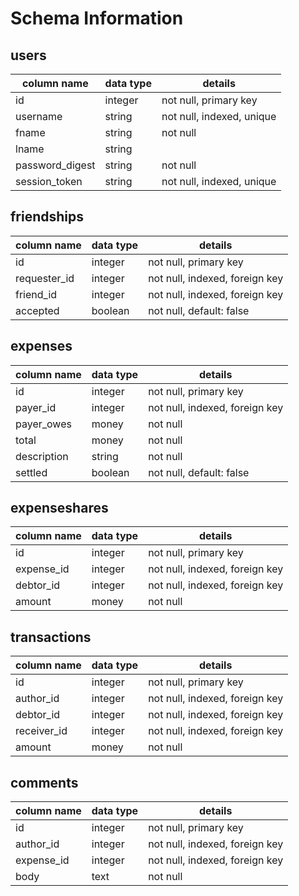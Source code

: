 # Schema Information

## users
column name     | data type | details
----------------|-----------|-----------------------
id              | integer   | not null, primary key
username        | string    | not null, indexed, unique
fname           | string    | not null
lname           | string    |
password_digest | string    | not null
session_token   | string    | not null, indexed, unique

## friendships
column name     | data type | details
----------------|-----------|-----------------------
id              | integer   | not null, primary key
requester_id    | integer   | not null, indexed, foreign key
friend_id       | integer   | not null, indexed, foreign key
accepted        | boolean   | not null, default: false

## expenses
column name     | data type | details
----------------|-----------|-----------------------
id              | integer   | not null, primary key
payer_id        | integer   | not null, indexed, foreign key
payer_owes      | money     | not null
total           | money     | not null
description     | string    | not null
settled         | boolean   | not null, default: false

## expenseshares
column name     | data type | details
----------------|-----------|-----------------------
id              | integer   | not null, primary key
expense_id      | integer   | not null, indexed, foreign key
debtor_id       | integer   | not null, indexed, foreign key
amount          | money     | not null

## transactions
column name     | data type | details
----------------|-----------|-----------------------
id              | integer   | not null, primary key
author_id       | integer   | not null, indexed, foreign key
debtor_id       | integer   | not null, indexed, foreign key
receiver_id     | integer   | not null, indexed, foreign key
amount          | money     | not null

## comments
column name     | data type | details
----------------|-----------|-----------------------
id              | integer   | not null, primary key
author_id       | integer   | not null, indexed, foreign key
expense_id      | integer   | not null, indexed, foreign key
body            | text      | not null
